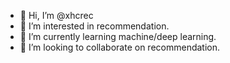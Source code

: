- 👋 Hi, I’m @xhcrec
- 👀 I’m interested in recommendation.
- 🌱 I’m currently learning machine/deep learning.
- 💞️ I’m looking to collaborate on recommendation.

<!---
xhcrec/xhcrec is a ✨ special ✨ repository because its `README.md` (this file) appears on your GitHub profile.
You can click the Preview link to take a look at your changes.
--->
